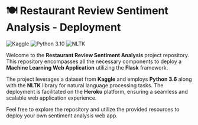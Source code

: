 # 🍽️ Restaurant Review Sentiment Analysis - Deployment

![Kaggle](https://img.shields.io/badge/Dataset-Kaggle-blue.svg) ![Python 3.10](https://img.shields.io/badge/Python-3.6-brightgreen.svg) ![NLTK](https://img.shields.io/badge/Library-NLTK-orange.svg)

Welcome to the **Restaurant Review Sentiment Analysis** project repository. This repository encompasses all the necessary components to deploy a **Machine Learning Web Application** utilizing the **Flask** framework.

The project leverages a dataset from **Kaggle** and employs **Python 3.6** along with the **NLTK** library for natural language processing tasks. The deployment is facilitated on the **Heroku** platform, ensuring a seamless and scalable web application experience.

Feel free to explore the repository and utilize the provided resources to deploy your own sentiment analysis web app.
